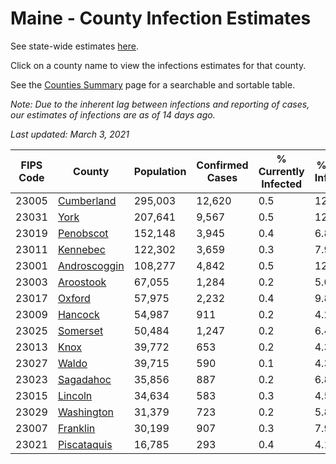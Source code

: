 # Maine - County Infection Estimates

See state-wide estimates [here](/infections/us-me).

Click on a county name to view the infections estimates for that county.

See the [Counties Summary](/infections/summary-counties) page for a searchable and sortable table.

*Note: Due to the inherent lag between infections and reporting of cases, our estimates of infections are as of 14 days ago.*

*Last updated: March 3, 2021*

|   FIPS Code |                       County |   Population |   Confirmed Cases |   % Currently Infected |   % Total Infected |
|-------------|------------------------------|--------------|-------------------|------------------------|--------------------|
|       23005 |     [Cumberland](cumberland) |      295,003 |            12,620 |                    0.5 |               12.4 |
|       23031 |                 [York](york) |      207,641 |             9,567 |                    0.5 |               12.5 |
|       23019 |       [Penobscot](penobscot) |      152,148 |             3,945 |                    0.4 |                6.8 |
|       23011 |         [Kennebec](kennebec) |      122,302 |             3,659 |                    0.3 |                7.9 |
|       23001 | [Androscoggin](androscoggin) |      108,277 |             4,842 |                    0.5 |               12.1 |
|       23003 |       [Aroostook](aroostook) |       67,055 |             1,284 |                    0.2 |                5.0 |
|       23017 |             [Oxford](oxford) |       57,975 |             2,232 |                    0.4 |                9.8 |
|       23009 |           [Hancock](hancock) |       54,987 |               911 |                    0.2 |                4.2 |
|       23025 |         [Somerset](somerset) |       50,484 |             1,247 |                    0.2 |                6.4 |
|       23013 |                 [Knox](knox) |       39,772 |               653 |                    0.2 |                4.3 |
|       23027 |               [Waldo](waldo) |       39,715 |               590 |                    0.1 |                4.3 |
|       23023 |       [Sagadahoc](sagadahoc) |       35,856 |               887 |                    0.2 |                6.8 |
|       23015 |           [Lincoln](lincoln) |       34,634 |               583 |                    0.3 |                4.5 |
|       23029 |     [Washington](washington) |       31,379 |               723 |                    0.2 |                5.8 |
|       23007 |         [Franklin](franklin) |       30,199 |               907 |                    0.3 |                7.9 |
|       23021 |   [Piscataquis](piscataquis) |       16,785 |               293 |                    0.4 |                4.1 |